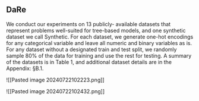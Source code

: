 ## DaRe
We conduct our experiments on 13 publicly- available datasets that represent problems well-suited for tree-based models, and one synthetic dataset we call Synthetic.
For each dataset, we generate one-hot encodings for any categorical variable and leave all numeric and binary variables as is. For any dataset without a designated train and test split, we randomly sample 80% of the data for training and use the rest for testing.
A summary of the datasets is in Table 1, and additional dataset details are in the Appendix: §B.1.

![[Pasted image 20240722102223.png]]

![[Pasted image 20240722102432.png]]

